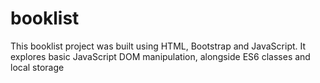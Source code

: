 # booklist
This booklist project was built using HTML, Bootstrap and JavaScript. It explores basic JavaScript DOM manipulation, alongside ES6 classes and local storage
